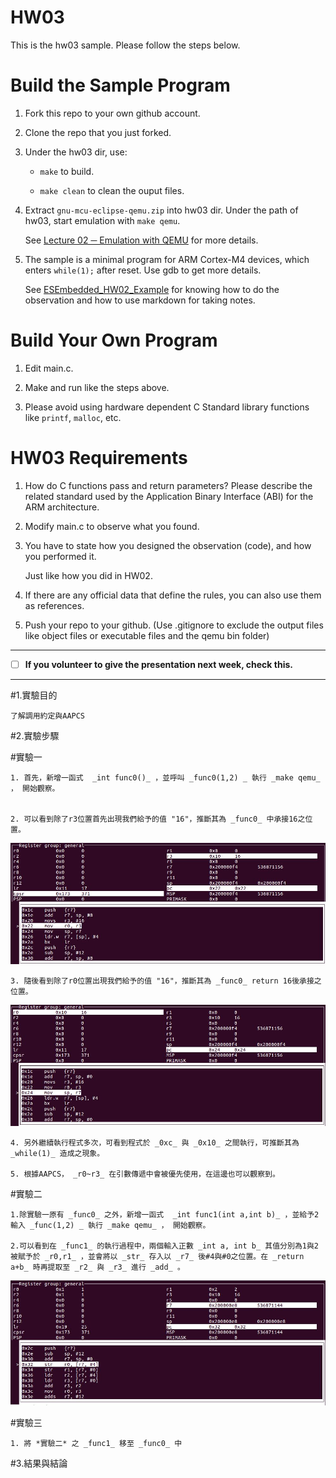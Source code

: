 HW03
===
This is the hw03 sample. Please follow the steps below.

# Build the Sample Program

1. Fork this repo to your own github account.

2. Clone the repo that you just forked.

3. Under the hw03 dir, use:

	* `make` to build.

	* `make clean` to clean the ouput files.

4. Extract `gnu-mcu-eclipse-qemu.zip` into hw03 dir. Under the path of hw03, start emulation with `make qemu`.

	See [Lecture 02 ─ Emulation with QEMU] for more details.

5. The sample is a minimal program for ARM Cortex-M4 devices, which enters `while(1);` after reset. Use gdb to get more details.

	See [ESEmbedded_HW02_Example] for knowing how to do the observation and how to use markdown for taking notes.

# Build Your Own Program

1. Edit main.c.

2. Make and run like the steps above.

3. Please avoid using hardware dependent C Standard library functions like `printf`, `malloc`, etc.

# HW03 Requirements

1. How do C functions pass and return parameters? Please describe the related standard used by the Application Binary Interface (ABI) for the ARM architecture.

2. Modify main.c to observe what you found.

3. You have to state how you designed the observation (code), and how you performed it.

	Just like how you did in HW02.

3. If there are any official data that define the rules, you can also use them as references.

4. Push your repo to your github. (Use .gitignore to exclude the output files like object files or executable files and the qemu bin folder)

[Lecture 02 ─ Emulation with QEMU]: http://www.nc.es.ncku.edu.tw/course/embedded/02/#Emulation-with-QEMU
[ESEmbedded_HW02_Example]: https://github.com/vwxyzjimmy/ESEmbedded_HW02_Example

--------------------

- [ ] **If you volunteer to give the presentation next week, check this.**

--------------------

#1.實驗目的
	
	了解調用約定與AAPCS

#2.實驗步驟

  #實驗一

	1. 首先，新增一函式  _int func0()_ ，並呼叫 _func0(1,2) _ 執行 _make qemu_ ， 開始觀察。

	
	2. 可以看到除了r3位置首先出現我們給予的值 "16"，推斷其為 _func0_ 中承接16之位置。

![image](https://github.com/PoChunChiu/ESEmbedded_HW03/blob/master/img/r3.JPG)

	3. 隨後看到除了r0位置出現我們給予的值 "16"，推斷其為 _func0_ return 16後承接之位置。

![image](https://github.com/PoChunChiu/ESEmbedded_HW03/blob/master/img/r0.JPG)

	4. 另外繼續執行程式多次，可看到程式於 _0xc_ 與 _0x10_ 之間執行，可推斷其為 _while(1)_ 造成之現象。

	5. 根據AAPCS， _r0~r3_ 在引數傳遞中會被優先使用，在這邊也可以觀察到。

  #實驗二

	1.除實驗一原有 _func0_ 之外，新增一函式  _int func1(int a,int b)_ ，並給予2輸入 _func(1,2) _ 執行 _make qemu_ ， 開始觀察。
	
	2.可以看到在 _func1_ 的執行過程中，兩個輸入正數 _int a, int b_ 其值分別為1與2被賦予於 _r0,r1_ ，並會將以 _str_ 存入以 _r7_ 後#4與#0之位置。在 _return a+b_ 時再提取至 _r2_ 與 _r3_ 進行 _add_ 。 

![image](https://github.com/PoChunChiu/ESEmbedded_HW03/blob/master/img/offset.JPG)

  #實驗三
  
	1. 將 *實驗二* 之 _func1_ 移至 _func0_ 中
#3.結果與結論
	
	
